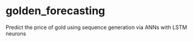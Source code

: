 # golden_forecasting
Predict the price of gold using sequence generation via ANNs with LSTM neurons
